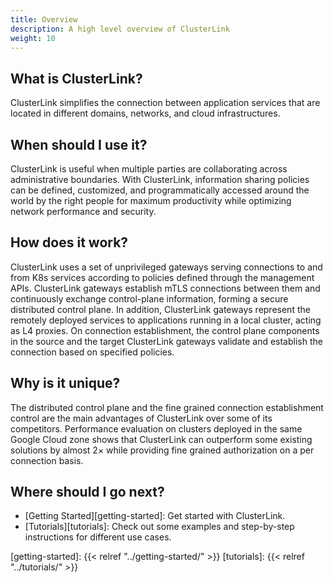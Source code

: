 ```yaml
---
title: Overview
description: A high level overview of ClusterLink
weight: 10
---
```


## What is ClusterLink?

<!-- Introduce your project, including what it does or lets you do, why you would use it, and its primary goal (and how it achieves it). This should be similar to your README description, though you can go into a little more detail here if you want. -->
ClusterLink simplifies the connection between application services that are located in different domains,
 networks, and cloud infrastructures.

## When should I use it?

<!-- Help your user know if your project will help them. Useful information can include: 

* **What is it good for?**: What types of problems does ClusterLink solve? What are the benefits of using it?

* **What is it not good for?**: For example, point out situations that might intuitively seem suited for your project, but aren't for some reason. Also mention known limitations, scaling issues, or anything else that might let your users know if the project is not for them.

* **What is it *not yet* good for?**: Highlight any useful features that are coming soon.
-->

ClusterLink is useful when multiple parties are collaborating across administrative boundaries.
 With ClusterLink, information sharing policies can be defined, customized, and programmatically
 accessed around the world by the right people for maximum productivity while optimizing network
 performance and security.

## How does it work?

ClusterLink uses a set of unprivileged gateways serving connections to and from K8s services according to policies
 defined through the management APIs. ClusterLink gateways establish mTLS connections between them and
 continuously exchange control-plane information, forming a secure distributed control plane.
 In addition, ClusterLink gateways represent the remotely deployed services to applications running in a local cluster,
 acting as L4 proxies. On connection establishment, the control plane components in the source and the target ClusterLink
 gateways validate and establish the connection based on specified policies.

## Why is it unique?

The distributed control plane and the fine grained connection establishment control are the main
 advantages of ClusterLink over some of its competitors. Performance evaluation on clusters deployed in the same
 Google Cloud zone shows that ClusterLink can outperform some existing solutions by almost 2× while providing
 fine grained authorization on a per connection basis.

## Where should I go next?

* [Getting Started][getting-started]: Get started with ClusterLink.
* [Tutorials][tutorials]: Check out some examples and step-by-step instructions for different use cases.

[getting-started]: {{< relref "../getting-started/" >}}
[tutorials]: {{< relref "../tutorials/" >}}
